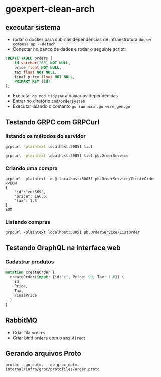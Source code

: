 # goexpert-clean-arch

## executar sistema

- rodar o docker para subir as dependências de infraestrutura `docker compose up --detach`
- Conectar no banco de dados e rodar o seguinte script:
```sql
CREATE TABLE orders (
    id varchar(255) NOT NULL,
    price float NOT NULL,
    tax float NOT NULL,
    final_price float NOT NULL,
    PRIMARY KEY (id)
);
```
- Executar `go mod tidy` para baixar as dependências
- Entrar no diretório `cmd/ordersystem`
- Executar usando o comanto `go run main.go wire_gen.go`

## Testando GRPC com GRPCurl

### listando os métodos do servidor
```bash
grpcurl -plaintext localhost:50051 list
```

```bash
grpcurl -plaintext localhost:50051 list pb.OrderService
```

### Criando uma compra
```shell
grpcurl -plaintext -d @ localhost:50051 pb.OrderService/CreateOrder <<EOM
{
    "id":"zuk669",
    "price": 166.6,
    "tax": 1.3
}
EOM
```

### Listando compras
```shell
grpcurl -plaintext localhost:50051 pb.OrderService/ListOrder
```


## Testando GraphQL na Interface web

### Cadastrar produtos
```graphql
mutation createOrder {
  createOrder(input: {id:"c", Price: 99, Tax: 1.6}) {
    id,
    Price,
    Tax,
    FinalPrice
  }
}
```

## RabbitMQ
- Criar fila `orders`
- Criar bind `orders` com o `amq.direct`

## Gerando arquivos Proto
```shell
protoc --go_out=. --go-grpc_out=.  internal/infra/grpc/protofiles/order.proto
```